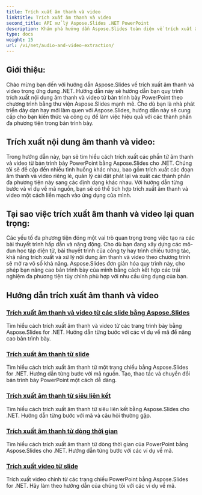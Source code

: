 ```yaml
---
title: Trích xuất âm thanh và video
linktitle: Trích xuất âm thanh và video
second_title: API xử lý Aspose.Slides .NET PowerPoint
description: Khám phá hướng dẫn Aspose.Slides toàn diện về trích xuất âm thanh và video trong các ứng dụng .NET. Tìm hiểu cách trích xuất và thao tác theo chương trình các phần tử đa phương tiện từ bản trình bày PowerPoint.
type: docs
weight: 15
url: /vi/net/audio-and-video-extraction/
---
```


## Giới thiệu:

Chào mừng bạn đến với hướng dẫn Aspose.Slides về trích xuất âm thanh và video trong ứng dụng .NET. Hướng dẫn này sẽ hướng dẫn bạn quy trình trích xuất nội dung âm thanh và video từ bản trình bày PowerPoint theo chương trình bằng thư viện Aspose.Slides mạnh mẽ. Cho dù bạn là nhà phát triển dày dạn hay mới làm quen với Aspose.Slides, hướng dẫn này sẽ cung cấp cho bạn kiến thức và công cụ để làm việc hiệu quả với các thành phần đa phương tiện trong bản trình bày.

## Trích xuất nội dung âm thanh và video:

Trong hướng dẫn này, bạn sẽ tìm hiểu cách trích xuất các phần tử âm thanh và video từ bản trình bày PowerPoint bằng Aspose.Slides cho .NET. Chúng tôi sẽ đề cập đến nhiều tình huống khác nhau, bao gồm trích xuất các đoạn âm thanh và video riêng lẻ, quản lý cài đặt phát lại và xuất các thành phần đa phương tiện này sang các định dạng khác nhau. Với hướng dẫn từng bước và ví dụ về mã nguồn, bạn sẽ có thể tích hợp trích xuất âm thanh và video một cách liền mạch vào ứng dụng của mình.

## Tại sao việc trích xuất âm thanh và video lại quan trọng:

Các yếu tố đa phương tiện đóng một vai trò quan trọng trong việc tạo ra các bài thuyết trình hấp dẫn và năng động. Cho dù bạn đang xây dựng các mô-đun học tập điện tử, bài thuyết trình của công ty hay trình chiếu tương tác, khả năng trích xuất và xử lý nội dung âm thanh và video theo chương trình sẽ mở ra vô số khả năng. Aspose.Slides đơn giản hóa quy trình này, cho phép bạn nâng cao bản trình bày của mình bằng cách kết hợp các trải nghiệm đa phương tiện tùy chỉnh phù hợp với nhu cầu ứng dụng của bạn.

## Hướng dẫn trích xuất âm thanh và video
### [Trích xuất âm thanh và video từ các slide bằng Aspose.Slides](./audio-and-video-extraction/)
Tìm hiểu cách trích xuất âm thanh và video từ các trang trình bày bằng Aspose.Slides for .NET. Hướng dẫn từng bước với các ví dụ về mã để nâng cao bản trình bày.
### [Trích xuất âm thanh từ slide](./extract-audio/)
Tìm hiểu cách trích xuất âm thanh từ một trang chiếu bằng Aspose.Slides for .NET. Hướng dẫn từng bước với mã nguồn. Tạo, thao tác và chuyển đổi bản trình bày PowerPoint một cách dễ dàng.
### [Trích xuất âm thanh từ siêu liên kết](./extract-audio-from-hyperlink/)
Tìm hiểu cách trích xuất âm thanh từ siêu liên kết bằng Aspose.Slides cho .NET. Hướng dẫn từng bước với mã và câu hỏi thường gặp.
### [Trích xuất âm thanh từ dòng thời gian](./extract-audio-from-timeline/)
Tìm hiểu cách trích xuất âm thanh từ dòng thời gian của PowerPoint bằng Aspose.Slides cho .NET. Hướng dẫn từng bước với các ví dụ về mã.
### [Trích xuất video từ slide](./extract-video/)
Trích xuất video chính từ các trang chiếu PowerPoint bằng Aspose.Slides for .NET. Hãy làm theo hướng dẫn của chúng tôi với các ví dụ về mã.